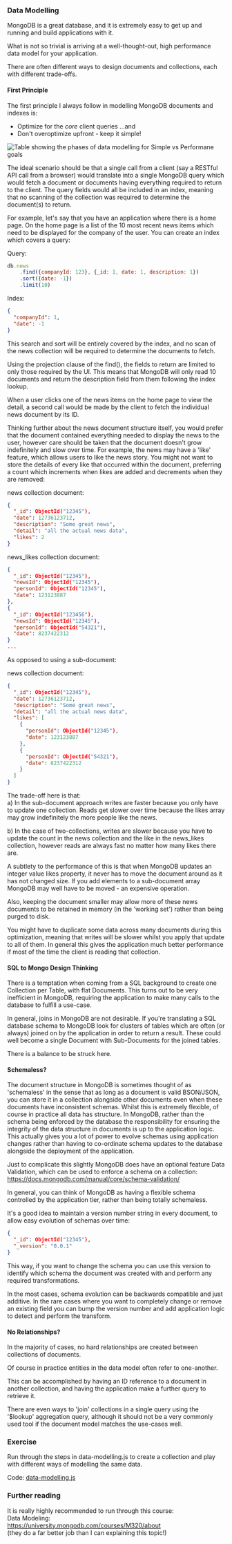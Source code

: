 ### Data Modelling
MongoDB is a great database, and it is extremely easy to get up and running and build applications with it.

What is not so trivial is arriving at a well-thought-out, high performance data model for your application.

There are often different ways to design documents and collections, each with different trade-offs.

#### First Principle
The first principle I always follow in modelling MongoDB documents and indexes is:
- Optimize for the _core_ client queries
...and
- Don't overoptimize upfront - keep it simple!

![Table showing the phases of data modelling for Simple vs Performane goals](img_1.png)

The ideal scenario should be that a single call from a client (say a RESTful API call from a browser) would translate into a single MongoDB query which would fetch a document or documents having everything required to return to the client. The query fields would all be included in an index, meaning that no scanning of the collection was required to determine the document(s) to return.

For example, let's say that you have an application where there is a home page. On the home page is a list of the 10 most recent news items which need to be displayed for the company of the user. You can create an index which covers a query:

Query:
```javascript
db.news
    .find({companyId: 123}, {_id: 1, date: 1, description: 1})
    .sort({date: -1})
    .limit(10)
```
Index:
```json
{
  "companyId": 1,
  "date": -1
}
```
 
This search and sort will be entirely covered by the index, and no scan of the news collection will be required to determine the documents to fetch.  

Using the projection clause of the find(), the fields to return are limited to only those required by the UI. This means that MongoDB will only read 10 documents and return the description field from them following the index lookup.

When a user clicks one of the news items on the home page to view the detail, a second call would be made by the client to fetch the individual news document by its ID.

Thinking further about the news document structure itself, you would prefer that the document contained everything needed to display the news to the user, however care should be taken that the document doesn't grow indefinitely and slow over time. For example, the news may have a 'like' feature, which allows users to like the news story. You might not want to store the details of every like that occurred within the document, preferring a count which increments when likes are added and decrements when they are removed:

news collection document:
```json
{
  "_id": ObjectId("12345"),
  "date": 12736123712,
  "description": "Some great news",
  "detail": "all the actual news data",
  "likes": 2
}
```

news_likes collection document:
```json
{
  "_id": ObjectId("12345"),
  "newsId": ObjectId("12345"),
  "personId": ObjectId("12345"),
  "date": 123123887
},
{
  "_id": ObjectId("123456"),
  "newsId": ObjectId("12345"),
  "personId": ObjectId("54321"),
  "date": 8237422312
}
...
```

As opposed to using a sub-document:

news collection document:
```json
{
  "_id": ObjectId("12345"),
  "date": 12736123712,
  "description": "Some great news",
  "detail": "all the actual news data",
  "likes": [
    {
      "personId": ObjectId("12345"),
      "date": 123123887
    },
    {
      "personId": ObjectId("54321"),
      "date": 8237422312
    }
  ]
}
```

The trade-off here is that:   
a) In the sub-document approach writes are faster because you only have to update one collection.
Reads get slower over time because the likes array may grow indefinitely the more people like the news.  

b) In the case of two-collections, writes are slower because you have to update the count in the news collection and the like in the news_likes collection, however reads are always fast no matter how many likes there are.

A subtlety to the performance of this is that when MongoDB updates an integer value likes property, it never has to move the document around as it has not changed size. If you add elements to a sub-document array MongoDB may well have to be moved - an expensive operation.

Also, keeping the document smaller may allow more of these news documents to be retained in memory (in the 'working set') rather than being purged to disk. 

You might have to duplicate some data across many documents during this optimization, meaning that writes will be slower whilst you apply that update to all of them. In general this gives the application much better performance if most of the time the client is reading that collection.


#### SQL to Mongo Design Thinking
There is a temptation when coming from a SQL background to create one Collection per Table, with flat Documents. This turns out to be very inefficient in MongoDB, requiring the application to make many calls to the database to fulfill a use-case.

In general, joins in MongoDB are not desirable. If you're translating a SQL database schema to MongoDB look for clusters of tables which are often (or always) joined on by the application in order to return a result. These could well become a single Document with Sub-Documents for the joined tables. 

There is a balance to be struck here. 

#### Schemaless?
The document structure in MongoDB is sometimes thought of as 'schemaless' in the sense that as long as a document is valid BSON/JSON, you can store it in a collection alongside other documents even when these documents have inconsistent schemas. Whilst this is extremely flexible, of course in practice all data has structure. In MongoDB, rather than the schema being enforced by the database the responsibility for ensuring the integrity of the data structure in documents is up to the application logic. This actually gives you a lot of power to evolve schemas using application changes rather than having to co-ordinate schema updates to the database alongside the deployment of the application.  

Just to complicate this slightly MongoDB does have an optional feature Data Validation, which can be used to enforce a schema on a collection:  
https://docs.mongodb.com/manual/core/schema-validation/

In general, you can think of MongoDB as having a flexible schema controlled by the application tier, rather than being totally schemaless.

It's a good idea to maintain a version number string in every document, to allow easy evolution of schemas over time:

```json
{
  "_id": ObjectId("12345"),
  "_version": "0.0.1"
}
```

This way, if you want to change the schema you can use this version to identify which schema the document was created with and perform any required transformations.

In the most cases, schema evolution can be backwards compatible and just additive. In the rare cases where you want to completely change or remove an existing field you can bump the version number and add application logic to detect and perform the transform. 


#### No Relationships?
In the majority of cases, no hard relationships are created between collections of documents. 

Of course in practice entities in the data model often refer to one-another.

This can be accomplished by having an ID reference to a document in another collection, and having the application make a further query to retrieve it. 

There are even ways to 'join' collections in a single query using the '$lookup' aggregation query, although it should not be a very commonly used tool if the document model matches the use-cases well.


### Exercise 
Run through the steps in data-modelling.js to create a collection and play with different ways of modelling the same data.

Code: [data-modelling.js](./data-modelling.js)


### Further reading
It is really highly recommended to run through this course:  
Data Modeling:  
https://university.mongodb.com/courses/M320/about  
(they do a far better job than I can explaining this topic!)
